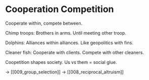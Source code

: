 # Cooperation Competition

Cooperate within, compete between.

Chimp troops: Brothers in arms.
Until meeting other troop.

Dolphins: Alliances within alliances.
Like geopolitics with fins.

Cleaner fish: Cooperate with clients.
Compete with other cleaners.

Coopetition shapes society.
Us vs them = social glue.

→ [[009_group_selection]]
→ [[008_reciprocal_altruism]]
